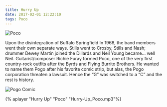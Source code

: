 ```yaml
---
title: Hurry Up
date: 2017-02-01 12:22:10
tags: Poco
---
```


![Poco](Poco.jpg)

Upon the disintegration of Buffalo Springfield In 1968, the band members went their own separate ways. Stills went to Crosby, Stills and Nash; drummer Dewey Martin joined the Dillards and Neil Young became… well Neil. Guitarist/composer Richie Furay formed Poco, one of the very first country-rock outfits after the Byrds and Flying Burrito Brothers. He wanted to name them Pogo after his favorite comic strip, but alas, the Pogo corporation threaten a lawsuit. Hence the “G” was switched to a “C” and the rest is history.

![Pogo Comic](Comic.jpg)

{% aplayer "Hurry Up" "Poco" "Hurry-Up_Poco.mp3"%}
